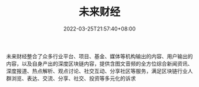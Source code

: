 ﻿---
weight: 
title: "未来财经"
description: "未来财经整合了众多行业平台、项目、基金、媒体等机构输出的内容、用户输出的内容，以及自身产出的深度区块链内容，提供含图文音频的全方位综合新闻资讯、 深度报道、热点解析、观..."
date: 2022-03-25T21:57:40+08:00
lastmod: 2022-03-25T16:45:40+08:00
draft: false
authors: ["Metabd"]
featuredImage: "weilaicaijing.png"
link: ""
tags: ["元宇宙资讯","未来财经"]
categories: ["navigation"]
navigation: ["元宇宙资讯"]
lightgallery: true
toc: true
pinned: false
recommend: false
recommend1: false
---
未来财经整合了众多行业平台、项目、基金、媒体等机构输出的内容、用户输出的内容，以及自身产出的深度区块链内容，提供含图文音频的全方位综合新闻资讯、 深度报道、热点解析、观点讨论、社交互动、分享社区等服务，满足区块链行业人群浏览、表达、交流、分享、社交、投资等多元化的诉求
